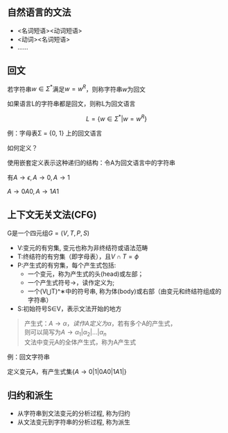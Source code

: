 ## 自然语言的文法

- <名词短语><动词短语>
- <动词><名词短语>
- ……

## 回文

若字符串$w\in \Sigma^*$满足$w=w^R$，则称字符串$w$为回文

如果语言L的字符串都是回文，则称L为回文语言

$$L=\{w\in \Sigma^*|w=w^R\}$$

例：字母表Σ = {0, 1} 上的回文语言

如何定义？

使用嵌套定义表示这种递归的结构：令A为回文语言中的字符串

有$A\to \epsilon,A\to0,A\to 1$

$A\to0A0,A\to1A1$

## 上下文无关文法(CFG)

G是一个四元组$G=(V,T,P,S)$

- V:变元的有穷集, 变元也称为非终结符或语法范畴
- T:终结符的有穷集（即字母表），且$V\cap T=\phi$
- P:产生式的有穷集，每个产生式包括:
    - 一个变元，称为产生式的头(head)或左部；
    - 一个产生式符号→，读作定义为;
    - 一个(V⋃T)^∗中的符号串, 称为体(body)或右部（由变元和终结符组成的字符串）
- S:初始符号S∈V，表示文法开始的地方

> 产生式：$A\to \alpha，读作A定义为\alpha$，若有多个A的产生式，<br>
> 则可以简写为$A\to\alpha_1|\alpha_2|\dots|\alpha_n$<br>
> 文法中变元A的全体产生式，称为A产生式<br>

例：回文字符串

定义变元A，有产生式集$\{A\to 0|1|0A0|1A1|\}$

## 归约和派生

- 从字符串到文法变元的分析过程, 称为归约
- 从文法变元到字符串的分析过程, 称为派生